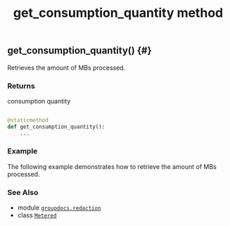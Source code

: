 ﻿---
title: get_consumption_quantity method
second_title: GroupDocs.Redaction for Python via .NET API References
description: 
type: docs
weight: 30
url: /python-net/groupdocs.redaction/metered/get_consumption_quantity/
is_root: false
---

## get_consumption_quantity() {#}

Retrieves the amount of MBs processed.


### Returns 


consumption quantity


```python

@staticmethod
def get_consumption_quantity():
    ...
```



### Example 


The following example demonstrates how to retrieve the amount of MBs processed.



### See Also
* module [`groupdocs.redaction`](../../)
* class [`Metered`](/redaction/python-net/groupdocs.redaction/metered)
